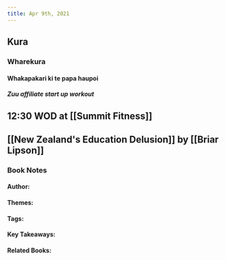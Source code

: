 ```yaml
---
title: Apr 9th, 2021
---
```


## Kura
### Wharekura
#### Whakapakari ki te papa haupoi
##### Zuu affiliate start up workout
## 12:30 WOD at [[Summit Fitness]]
## [[New Zealand's Education Delusion]] by [[Briar Lipson]]
### Book Notes
#### Author:
#### Themes:
#### Tags:
#### Key Takeaways:
#### Related Books:
